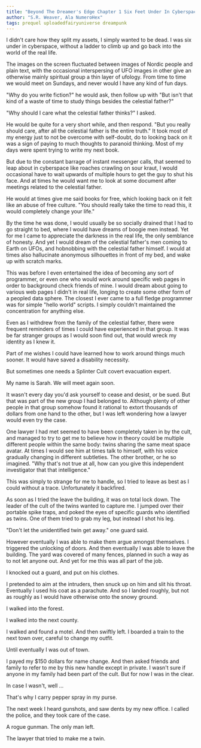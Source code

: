 ```yaml
---
title: "Beyond The Dreamer's Edge Chapter 1 Six Feet Under In Cyberspace"
author: "S.R. Weaver, Ala NumeroHex"
tags: prequel uploadedfairyuniverse dreampunk
---
```

I didn't care how they split my assets, I simply wanted to be dead. I was six under in cyberspace, without a ladder to climb up and go back into the world of the real life.

The images on the screen fluctuated between images of Nordic people and plain text, with the occasional interspersing of UFO images in other give an otherwise mainly spiritual group a thin layer of ufology. From time to time we would meet on Sundays, and never would I have any kind of fun days.

"Why do you write fiction?" he would ask, then follow up with "But isn't that kind of a waste of time to study things besides the celestial father?"

"Why should I care what the celestial father thinks?" I asked.

He would be quite for a very short while, and then respond. "But you really should care, after all the celestial father is the entire truth." It took most of my energy just to not be overcome with self-doubt, do to looking back on it was a sign of paying to much thoughts to paranoid thinking. Most of my days were spent trying to write my next book.

But due to the constant barrage of instant messenger calls, that seemed to leap about in cyberspace like roaches crawling on sour kraut, I would occasional have to wait upwards of multiple hours to get the guy to shut his face. And at times he would want me to look at some document after meetings related to the celestial father.

He would at times give me said books for free, which looking back on it felt like an abuse of free culture. "You should really take the time to read this, it would completely change your life."

By the time he was done, I would usually be so socially drained that I had to go straight to bed, where I would have dreams of boogie men instead. Yet for me I came to appreciate the darkness in the real life, the only semblance of honesty. And yet I would dream of the celestial father's men coming to Earth on UFOs, and hobnobbing with the celestial father himself. I would at times also hallucinate anonymous silhouettes in front of my bed, and wake up with scratch marks.

This was before I even entertained the idea of becoming any sort of programmer, or even one who would work around specific web pages in order to background check friends of mine. I would dream about going to various web pages I didn't in real life, longing to create some other form of a peopled data sphere. The closest I ever came to a full fledge programmer was for simple "hello world" scripts. I simply couldn't maintained the concentration for anything else.

Even as I withdrew from the family of the celestial father, there were frequent reminders of times I could have experienced in that group. It was be far stranger groups as I would soon find out, that would wreck my identity as I knew it.

Part of me wishes I could have learned how to work around things much sooner. It would have saved a disability necessity.

But sometimes one needs a Splinter Cult covert evacuation expert.

My name is Sarah. We will meet again soon.

It wasn't every day you'd ask yourself to cease and desist, or be sued. But that was part of the new group I had belonged to. Although plenty of other people in that group somehow found it rational to extort thousands of dollars from one hand to the other, but I was left wondering how a lawyer would even try the case.

One lawyer I had met seemed to have been completely taken in by the cult, and managed to try to get me to believe how in theory could be multiple different people within the same body: twins sharing the same meat space avatar. At times I would see him at times talk to himself, with his voice gradually changing in different subtleties. The other brother, or he so imagined. "Why that's not true at all, how can you give this independent investigator that that intelligence."

This was simply to strange for me to handle, so I tried to leave as best as I could without a trace. Unfortunately it backfired.

As soon as I tried the leave the building, it was on total lock down. The leader of the cult of the twins wanted to capture me. I jumped over their portable spike traps, and poked the eyes of specific guards who identified as twins. One of them tried to grab my leg, but instead I shot his leg.

"Don't let the unidentified twin get away." one guard said.

However eventually I was able to make them argue amongst themselves. I triggered the unlocking of doors. And then eventually I was able to leave the building. The yard was covered of many fences, planned in such a way as to not let anyone out. And yet for me this was all part of the job.

I knocked out a guard, and put on his clothes.

I pretended to aim at the intruders, then snuck up on him and slit his throat. Eventually I used his coat as a parachute. And so I landed roughly, but not as roughly as I would have otherwise onto the snowy ground.

I walked into the forest.

I walked into the next county.

I walked and found a motel. And then swiftly left. I boarded a train to the next town over, careful to change my outfit.

Until eventually I was out of town.

I payed my $150 dollars for name change. And then asked friends and family to refer to me by this new handle except in private. I wasn't sure if anyone in my family had been part of the cult. But for now I was in the clear.

In case I wasn't, well ...

That's why I carry pepper spray in my purse.

The next week I heard gunshots, and saw dents by my new office. I called the police, and they took care of the case.

A rogue gunman. The only man left.

The lawyer that tried to make me a twin.
